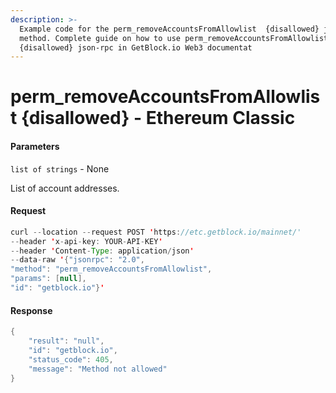 ```yaml
---
description: >-
  Example code for the perm_removeAccountsFromAllowlist  {disallowed} json-rpc
  method. Сomplete guide on how to use perm_removeAccountsFromAllowlist 
  {disallowed} json-rpc in GetBlock.io Web3 documentat
---
```


# perm\_removeAccountsFromAllowlist {disallowed} - Ethereum Classic

#### Parameters

`list of strings` - None

List of account addresses.

#### Request

```java
curl --location --request POST 'https://etc.getblock.io/mainnet/' 
--header 'x-api-key: YOUR-API-KEY' 
--header 'Content-Type: application/json' 
--data-raw '{"jsonrpc": "2.0",
"method": "perm_removeAccountsFromAllowlist",
"params": [null],
"id": "getblock.io"}'
```

#### Response

```java
{
    "result": "null",
    "id": "getblock.io",
    "status_code": 405,
    "message": "Method not allowed"
}
```
